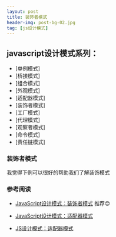 ```yaml
---
layout: post
title: 装饰者模式
header-img: post-bg-02.jpg
tag: [js设计模式]
---
```


## javascript设计模式系列：

- [单例模式]
- [桥接模式]
- [组合模式]
- [外观模式]
- [适配器模式]
- [装饰者模式]
- [工厂模式]
- [代理模式]
- [观察者模式]
- [命令模式]
- [责任链模式]

### 装饰者模式

我觉得下例可以很好的帮助我们了解装饰模式










### 参考阅读

- [JavaScript设计模式：装饰者模式](http://www.codingserf.com/index.php/2015/05/javascript-design-patterns-decorator/)    推荐😊

- [JavaScript设计模式：适配器模式](http://www.codingserf.com/index.php/2015/05/javascript-design-patterns-adapter/)    

- [JS设计模式：适配器模式](https://segmentfault.com/a/1190000005166112)

